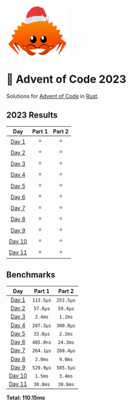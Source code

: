 <img src="./.assets/christmas_ferris.png" width="164">

# 🎄 Advent of Code 2023

Solutions for [Advent of Code](https://adventofcode.com/) in [Rust](https://www.rust-lang.org/).

<!--- advent_readme_stars table --->
## 2023 Results

| Day | Part 1 | Part 2 |
| :---: | :---: | :---: |
| [Day 1](https://adventofcode.com/2023/day/1) | ⭐ | ⭐ |
| [Day 2](https://adventofcode.com/2023/day/2) | ⭐ | ⭐ |
| [Day 3](https://adventofcode.com/2023/day/3) | ⭐ | ⭐ |
| [Day 4](https://adventofcode.com/2023/day/4) | ⭐ | ⭐ |
| [Day 5](https://adventofcode.com/2023/day/5) | ⭐ | ⭐ |
| [Day 6](https://adventofcode.com/2023/day/6) | ⭐ | ⭐ |
| [Day 7](https://adventofcode.com/2023/day/7) | ⭐ | ⭐ |
| [Day 8](https://adventofcode.com/2023/day/8) | ⭐ | ⭐ |
| [Day 9](https://adventofcode.com/2023/day/9) | ⭐ | ⭐ |
| [Day 10](https://adventofcode.com/2023/day/10) | ⭐ | ⭐ |
| [Day 11](https://adventofcode.com/2023/day/11) | ⭐ | ⭐ |
<!--- advent_readme_stars table --->

<!--- benchmarking table --->
## Benchmarks

| Day | Part 1 | Part 2 |
| :---: | :---: | :---:  |
| [Day 1](./src/bin/01.rs) | `113.5µs` | `251.5µs` |
| [Day 2](./src/bin/02.rs) | `57.8µs` | `59.4µs` |
| [Day 3](./src/bin/03.rs) | `2.4ms` | `1.2ms` |
| [Day 4](./src/bin/04.rs) | `287.3µs` | `300.0µs` |
| [Day 5](./src/bin/05.rs) | `33.0µs` | `2.2ms` |
| [Day 6](./src/bin/06.rs) | `485.0ns` | `24.3ms` |
| [Day 7](./src/bin/07.rs) | `264.1µs` | `268.4µs` |
| [Day 8](./src/bin/08.rs) | `2.0ms` | `9.0ms` |
| [Day 9](./src/bin/09.rs) | `529.9µs` | `585.5µs` |
| [Day 10](./src/bin/10.rs) | `1.5ms` | `3.4ms` |
| [Day 11](./src/bin/11.rs) | `30.8ms` | `30.6ms` |

**Total: 110.15ms**
<!--- benchmarking table --->

